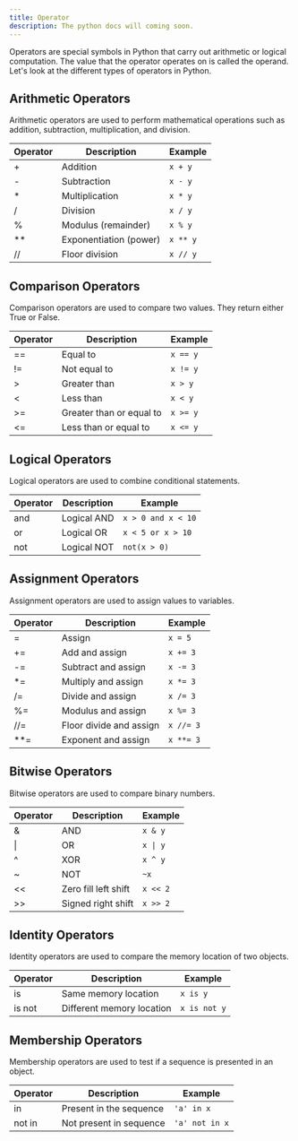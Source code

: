 ```yaml
---
title: Operator
description: The python docs will coming soon.
---
```


Operators are special symbols in Python that carry out arithmetic or logical computation. The value that the operator operates on is called the operand. Let's look at the different types of operators in Python.

## Arithmetic Operators

Arithmetic operators are used to perform mathematical operations such as addition, subtraction, multiplication, and division.

| Operator | Description              | Example     |
|----------|--------------------------|-------------|
| +        | Addition                 | `x + y`     |
| -        | Subtraction              | `x - y`     |
| *        | Multiplication           | `x * y`     |
| /        | Division                 | `x / y`     |
| %        | Modulus (remainder)      | `x % y`     |
| **       | Exponentiation (power)   | `x ** y`    |
| //       | Floor division           | `x // y`    |

## Comparison Operators

Comparison operators are used to compare two values. They return either True or False.

| Operator | Description              | Example     |
|----------|--------------------------|-------------|
| ==       | Equal to                 | `x == y`    |
| !=       | Not equal to             | `x != y`    |
| >        | Greater than             | `x > y`     |
| <        | Less than                | `x < y`     |
| >=       | Greater than or equal to | `x >= y`    |
| <=       | Less than or equal to    | `x <= y`    |

## Logical Operators

Logical operators are used to combine conditional statements.

| Operator | Description              | Example             |
|----------|--------------------------|---------------------|
| and      | Logical AND              | `x > 0 and x < 10`  |
| or       | Logical OR               | `x < 5 or x > 10`   |
| not      | Logical NOT              | `not(x > 0)`        |

## Assignment Operators

Assignment operators are used to assign values to variables.

| Operator | Description              | Example     |
|----------|--------------------------|-------------|
| =        | Assign                   | `x = 5`     |
| +=       | Add and assign           | `x += 3`    |
| -=       | Subtract and assign      | `x -= 3`    |
| *=       | Multiply and assign      | `x *= 3`    |
| /=       | Divide and assign        | `x /= 3`    |
| %=       | Modulus and assign       | `x %= 3`    |
| //=      | Floor divide and assign  | `x //= 3`   |
| **=      | Exponent and assign      | `x **= 3`   |

## Bitwise Operators

Bitwise operators are used to compare binary numbers.

| Operator | Description              | Example       |
|----------|--------------------------|---------------|
| &        | AND                      | `x & y`       |
| \|       | OR                       | `x \| y`      |
| ^        | XOR                      | `x ^ y`       |
| ~        | NOT                      | `~x`          |
| <<       | Zero fill left shift     | `x << 2`      |
| >>       | Signed right shift       | `x >> 2`      |

## Identity Operators

Identity operators are used to compare the memory location of two objects.

| Operator | Description              | Example       |
|----------|--------------------------|---------------|
| is       | Same memory location     | `x is y`      |
| is not   | Different memory location| `x is not y`  |

## Membership Operators

Membership operators are used to test if a sequence is presented in an object.

| Operator | Description              | Example       |
|----------|--------------------------|---------------|
| in       | Present in the sequence  | `'a' in x`    |
| not in   | Not present in sequence  | `'a' not in x`|
